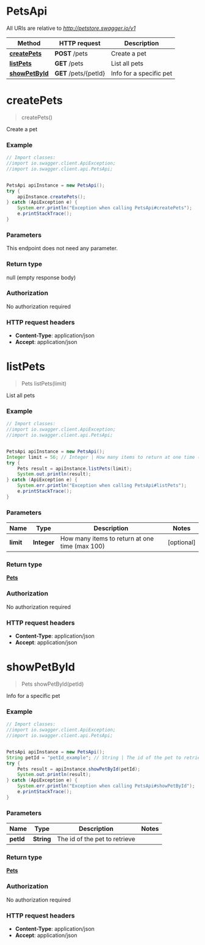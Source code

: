 # PetsApi

All URIs are relative to *http://petstore.swagger.io/v1*

Method | HTTP request | Description
------------- | ------------- | -------------
[**createPets**](PetsApi.md#createPets) | **POST** /pets | Create a pet
[**listPets**](PetsApi.md#listPets) | **GET** /pets | List all pets
[**showPetById**](PetsApi.md#showPetById) | **GET** /pets/{petId} | Info for a specific pet


<a name="createPets"></a>
# **createPets**
> createPets()

Create a pet

### Example
```java
// Import classes:
//import io.swagger.client.ApiException;
//import io.swagger.client.api.PetsApi;


PetsApi apiInstance = new PetsApi();
try {
    apiInstance.createPets();
} catch (ApiException e) {
    System.err.println("Exception when calling PetsApi#createPets");
    e.printStackTrace();
}
```

### Parameters
This endpoint does not need any parameter.

### Return type

null (empty response body)

### Authorization

No authorization required

### HTTP request headers

 - **Content-Type**: application/json
 - **Accept**: application/json

<a name="listPets"></a>
# **listPets**
> Pets listPets(limit)

List all pets

### Example
```java
// Import classes:
//import io.swagger.client.ApiException;
//import io.swagger.client.api.PetsApi;


PetsApi apiInstance = new PetsApi();
Integer limit = 56; // Integer | How many items to return at one time (max 100)
try {
    Pets result = apiInstance.listPets(limit);
    System.out.println(result);
} catch (ApiException e) {
    System.err.println("Exception when calling PetsApi#listPets");
    e.printStackTrace();
}
```

### Parameters

Name | Type | Description  | Notes
------------- | ------------- | ------------- | -------------
 **limit** | **Integer**| How many items to return at one time (max 100) | [optional]

### Return type

[**Pets**](Pets.md)

### Authorization

No authorization required

### HTTP request headers

 - **Content-Type**: application/json
 - **Accept**: application/json

<a name="showPetById"></a>
# **showPetById**
> Pets showPetById(petId)

Info for a specific pet

### Example
```java
// Import classes:
//import io.swagger.client.ApiException;
//import io.swagger.client.api.PetsApi;


PetsApi apiInstance = new PetsApi();
String petId = "petId_example"; // String | The id of the pet to retrieve
try {
    Pets result = apiInstance.showPetById(petId);
    System.out.println(result);
} catch (ApiException e) {
    System.err.println("Exception when calling PetsApi#showPetById");
    e.printStackTrace();
}
```

### Parameters

Name | Type | Description  | Notes
------------- | ------------- | ------------- | -------------
 **petId** | **String**| The id of the pet to retrieve |

### Return type

[**Pets**](Pets.md)

### Authorization

No authorization required

### HTTP request headers

 - **Content-Type**: application/json
 - **Accept**: application/json

